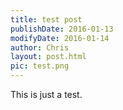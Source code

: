 ```yaml
---
title: test post
publishDate: 2016-01-13
modifyDate: 2016-01-14
author: Chris
layout: post.html
pic: test.png
---
```


This is just a test.

